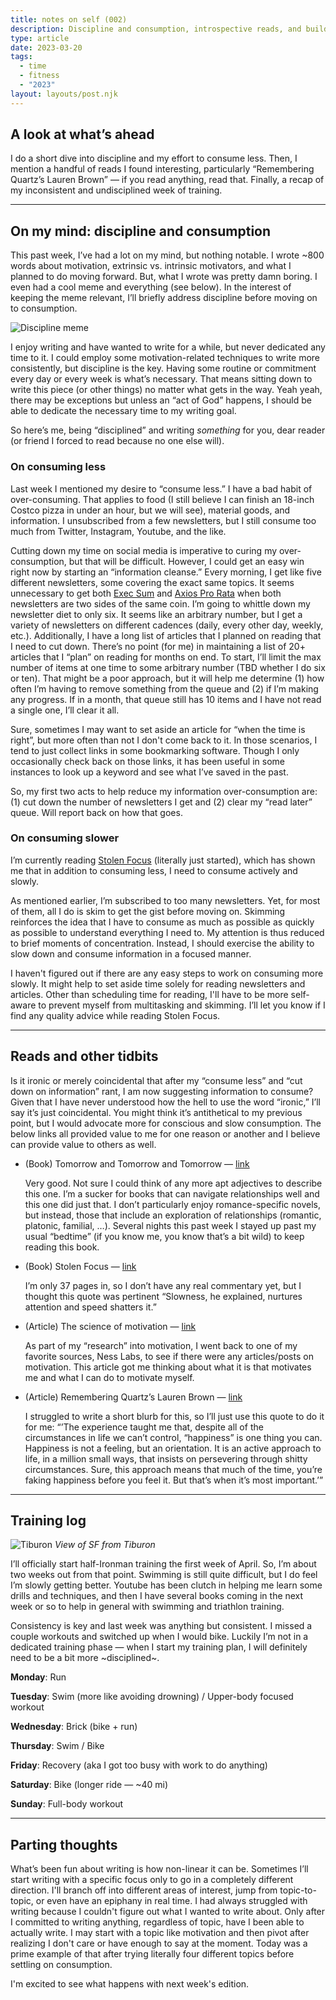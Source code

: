 ```yaml
---
title: notes on self (002)
description: Discipline and consumption, introspective reads, and building up to the start of 70.3 training.
type: article
date: 2023-03-20
tags:
  - time
  - fitness
  - "2023"
layout: layouts/post.njk
---
```


## A look at what’s ahead

I do a short dive into discipline and my effort to consume less. Then, I mention a handful of reads I found interesting, particularly “Remembering Quartz’s Lauren Brown” — if you read anything, read that. Finally, a recap of my inconsistent and undisciplined week of training.

<hr />

## On my mind: discipline and consumption

This past week, I’ve had a lot on my mind, but nothing notable. I wrote ~800 words about motivation, extrinsic vs. intrinsic motivators, and what I planned to do moving forward. But, what I wrote was pretty damn boring. I even had a cool meme and everything (see below). In the interest of keeping the meme relevant, I’ll briefly address discipline before moving on to consumption.

![Discipline meme](/img/discipline.avif)

I enjoy writing and have wanted to write for a while, but never dedicated any time to it. I could employ some motivation-related techniques to write more consistently, but discipline is the key. Having some routine or commitment every day or every week is what’s necessary. That means sitting down to write this piece (or other things) no matter what gets in the way. Yeah yeah, there may be exceptions but unless an “act of God” happens, I should be able to dedicate the necessary time to my writing goal.

So here’s me, being “disciplined” and writing *something* for you, dear reader (or friend I forced to read because no one else will).

### On consuming less

Last week I mentioned my desire to “consume less.” I have a bad habit of over-consuming. That applies to food (I still believe I can finish an 18-inch Costco pizza in under an hour, but we will see), material goods, and information. I unsubscribed from a few newsletters, but I still consume too much from Twitter, Instagram, Youtube, and the like.

Cutting down my time on social media is imperative to curing my over-consumption, but that will be difficult. However, I could get an easy win right now by starting an “information cleanse.” Every morning, I get like five different newsletters, some covering the exact same topics. It seems unnecessary to get both [Exec Sum](https://www.execsum.co/) and [Axios Pro Rata](https://www.axios.com/signup/pro-rata) when both newsletters are two sides of the same coin. I’m going to whittle down my newsletter diet to only six. It seems like an arbitrary number, but I get a variety of newsletters on different cadences (daily, every other day, weekly, etc.). Additionally, I have a long list of articles that I planned on reading that I need to cut down. There’s no point (for me) in maintaining a list of 20+ articles that I “plan” on reading for months on end. To start, I’ll limit the max number of items at one time to some arbitrary number (TBD whether I do six or ten). That might be a poor approach, but it will help me determine (1) how often I’m having to remove something from the queue and (2) if I’m making any progress. If in a month, that queue still has 10 items and I have not read a single one, I’ll clear it all.

Sure, sometimes I may want to set aside an article for “when the time is right”, but more often than not I don't come back to it. In those scenarios, I tend to just collect links in some bookmarking software. Though I only occasionally check back on those links, it has been useful in some instances to look up a keyword and see what I’ve saved in the past.

So, my first two acts to help reduce my information over-consumption are: (1) cut down the number of newsletters I get and (2) clear my “read later” queue. Will report back on how that goes.

### On consuming slower

I’m currently reading [Stolen Focus](https://www.goodreads.com/book/show/57933306-stolen-focus?ac=1&from_search=true&qid=CkWOVPE9eY&rank=3) (literally just started), which has shown me that in addition to consuming less, I need to consume actively and slowly.

As mentioned earlier, I’m subscribed to too many newsletters. Yet, for most of them, all I do is skim to get the gist before moving on. Skimming reinforces the idea that I have to consume as much as possible as quickly as possible to understand everything I need to. My attention is thus reduced to brief moments of concentration. Instead, I should exercise the ability to slow down and consume information in a focused manner.

I haven't figured out if there are any easy steps to work on consuming more slowly. It might help to set aside time solely for reading newsletters and articles. Other than scheduling time for reading, I'll have to be more self-aware to prevent myself from multitasking and skimming. I’ll let you know if I find any quality advice while reading Stolen Focus.

<hr />

## Reads and other tidbits

Is it ironic or merely coincidental that after my “consume less” and “cut down on information” rant, I am now suggesting information to consume? Given that I have never understood how the hell to use the word “ironic,” I’ll say it’s just coincidental. You might think it’s antithetical to my previous point, but I would advocate more for conscious and slow consumption. The below links all provided value to me for one reason or another and I believe can provide value to others as well.

- (Book) Tomorrow and Tomorrow and Tomorrow — [link](https://www.goodreads.com/book/show/58784475-tomorrow-and-tomorrow-and-tomorrow?ref=nav_sb_ss_1_9)

  Very good. Not sure I could think of any more apt adjectives to describe this one. I’m a sucker for books that can navigate relationships well and this one did just that. I don’t particularly enjoy romance-specific novels, but instead, those that include an exploration of relationships (romantic, platonic, familial, …). Several nights this past week I stayed up past my usual “bedtime” (if you know me, you know that’s a bit wild) to keep reading this book.

- (Book) Stolen Focus — [link](https://www.goodreads.com/book/show/57933306-stolen-focus?ac=1&from_search=true&qid=CkWOVPE9eY&rank=3)

  I’m only 37 pages in, so I don’t have any real commentary yet, but I thought this quote was pertinent “Slowness, he explained, nurtures attention and speed shatters it.”

- (Article) The science of motivation — [link](https://nesslabs.com/science-of-motivation)

  As part of my “research” into motivation, I went back to one of my favorite sources, Ness Labs, to see if there were any articles/posts on motivation. This article got me thinking about what it is that motivates me and what I can do to motivate myself.

- (Article) Remembering Quartz’s Lauren Brown — [link](https://qz.com/1738515/remembering-quartzs-lauren-brown-our-colleague-mentor-and-friend)

  I struggled to write a short blurb for this, so I’ll just use this quote to do it for me: “’The experience taught me that, despite all of the circumstances in life we can’t control, “happiness” is one thing you can. Happiness is not a feeling, but an orientation. It is an active approach to life, in a million small ways, that insists on persevering through shitty circumstances. Sure, this approach means that much of the time, you’re faking happiness before you feel it. But that’s when it’s most important.’”

<hr />

## Training log

![Tiburon](/img/tiburon.avif)
*View of SF from Tiburon*


I’ll officially start half-Ironman training the first week of April. So, I’m about two weeks out from that point. Swimming is still quite difficult, but I do feel I’m slowly getting better. Youtube has been clutch in helping me learn some drills and techniques, and then I have several books coming in the next week or so to help in general with swimming and triathlon training.

Consistency is key and last week was anything but consistent. I missed a couple workouts and switched up when I would bike. Luckily I’m not in a dedicated training phase — when I start my training plan, I will definitely need to be a bit more ~disciplined~.

**Monday**: Run

**Tuesday**: Swim (more like avoiding drowning) / Upper-body focused workout

**Wednesday**: Brick (bike + run)

**Thursday**: Swim / Bike

**Friday**: Recovery (aka I got too busy with work to do anything)

**Saturday**: Bike (longer ride — ~40 mi)

**Sunday**: Full-body workout


<hr />

## Parting thoughts

What’s been fun about writing is how non-linear it can be. Sometimes I’ll start writing with a specific focus only to go in a completely different direction. I'll branch off into different areas of interest, jump from topic-to-topic, or even have an epiphany in real time. I had always struggled with writing because I couldn't figure out what I wanted to write about. Only after I committed to writing anything, regardless of topic, have I been able to actually write. I may start with a topic like motivation and then pivot after realizing I don't care or have enough to say at the moment. Today was a prime example of that after trying literally four different topics before settling on consumption.

I'm excited to see what happens with next week's edition.
